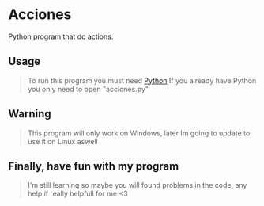 # Acciones

Python program that do actions.

## Usage
> To run this program you must need [Python](https://www.python.org/downloads/)
If you already have Python you only need to open "acciones.py"

## Warning
> This program will only work on Windows, later Im going to update to use it on Linux aswell

## Finally, have fun with my program
> I'm still learning so maybe you will found problems in the code, any help if really helpfull for me <3